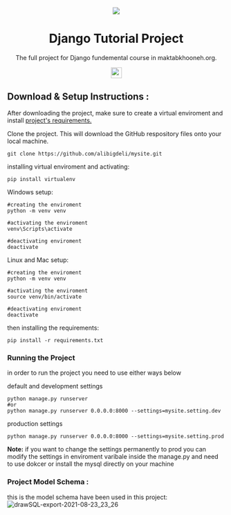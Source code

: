 #

<p align="center">
  <img src="https://user-images.githubusercontent.com/29748439/130503888-ee2103cc-267f-4cfc-9ae7-b9da19f41a86.png">
  <h1 align="center">
    Django Tutorial Project
  </h1>
<p align="center">The full project for Django fundemental course in maktabkhooneh.org.</p>
</p>

<div align="center">
<a href="https://open.vscode.dev/alibigdeli/mysite.git"><img src="https://open.vscode.dev/badges/open-in-vscode.svg" height="25px"></a>

</div>

## Download & Setup Instructions :

After downloading the project, make sure to create a virtual enviroment and  install [project's requirements.](https://github.com/alibigdeli/mysite/requirements.txt)

Clone the project. This will download the GitHub respository files onto your local machine.

```Shell
git clone https://github.com/alibigdeli/mysite.git
```
installing virtual enviroment and activating:
```Shell
pip install virtualenv
```
Windows setup:
```Shell
#creating the enviroment
python -m venv venv

#activating the enviroment
venv\Scripts\activate

#deactivating enviroment
deactivate
```
Linux and Mac setup:
```Shell
#creating the enviroment
python -m venv venv

#activating the enviroment
source venv/bin/activate

#deactivating enviroment
deactivate
```

then installing the requirements:

```Shell
pip install -r requirements.txt
```
### Running the Project
in order to run the project you need to use either ways below

default and development settings
```Shell
python manage.py runserver 
#or
python manage.py runserver 0.0.0.0:8000 --settings=mysite.setting.dev
```
production settings
```Shell
python manage.py runserver 0.0.0.0:8000 --settings=mysite.setting.prod
```
<strong>Note:</strong> if you want to change the settings permanently to prod you can modify the settings in enviroment varibale inside the manage.py and need to use dokcer or install the mysql directly on your machine
### Project Model Schema :
this is the model schema have been used in this project:
![drawSQL-export-2021-08-23_23_26](https://user-images.githubusercontent.com/29748439/130503854-cefc63a6-1466-4164-825a-9f313d521059.png)

